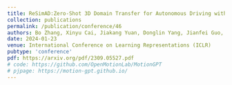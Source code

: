 ```yaml
---
title: ReSimAD:Zero-Shot 3D Domain Transfer for Autonomous Driving with Source Reconstruction and Target Simulation
collection: publications
permalink: /publication/conference/46
authors: Bo Zhang, Xinyu Cai, Jiakang Yuan, Donglin Yang, Jianfei Guo, Xiangchao Yan, Renqiu Xia, Botian Shi, Min Dou, <b>Tao Chen</b>, Si Liu, Junchi Yan, Yu Qiao
date: 2024-01-23
venue: International Conference on Learning Representations (ICLR)
pubtype: 'conference'
pdf: https://arxiv.org/pdf/2309.05527.pdf
# code: https://github.com/OpenMotionLab/MotionGPT
# pjpage: https://motion-gpt.github.io/
---
```


<!-- paperurl: 'http://academicpages.github.io/files/paper1.pdf'
citation: 'Your Name, You. (2009). &quot;Paper Title Number 1.&quot; <i>Journal 1</i>. 1(1).' -->
<!-- [Download paper here](http://academicpages.github.io/files/paper1.pdf) -->
